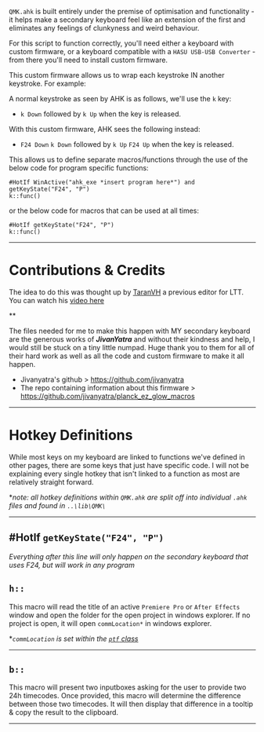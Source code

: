`QMK.ahk` is built entirely under the premise of optimisation and functionality - it helps make a secondary keyboard feel like an extension of the first and eliminates any feelings of clunkyness and weird behaviour.

For this script to function correctly, you'll need either a keyboard with custom firmware, or a keyboard compatible with a `HASU USB-USB Converter` - from there you'll need to install custom firmware.

This custom firmware allows us to wrap each keystroke IN another keystroke. For example:

A normal keystroke as seen by AHK is as follows, we'll use the `k` key:

- `k Down` followed by `k Up` when the key is released.

With this custom firmware, AHK sees the following instead:

- `F24 Down` `k Down` followed by `k Up` `F24 Up` when the key is released.

This allows us to define separate macros/functions through the use of the below code for program specific functions:
```autohotkey
#HotIf WinActive("ahk_exe *insert program here*") and getKeyState("F24", "P")
k::func()
```
or the below code for macros that can be used at all times:
```autohotkey
#HotIf getKeyState("F24", "P")
k::func()
```
***

# Contributions & Credits
The idea to do this was thought up by [TaranVH](https://github.com/TaranVH/2nd-keyboard) a previous editor for LTT. You can watch his [video here](https://www.youtube.com/watch?v=GZEoss4XIgc)

**

The files needed for me to make this happen with MY secondary keyboard are the generous works of ***JivanYatra*** and without their kindness and help, I would still be stuck on a tiny little numpad. Huge thank you to them for all of their hard work as well as all the code and custom firmware to make it all happen.

- Jivanyatra's github > https://github.com/jivanyatra
- The repo containing information about this firmware > https://github.com/jivanyatra/planck_ez_glow_macros
***
# Hotkey Definitions
While most keys on my keyboard are linked to functions we've defined in other pages, there are some keys that just have specific code. I will not be explaining every single hotkey that isn't linked to a function as most are relatively straight forward.

**note: all hotkey definitions within `QMK.ahk` are split off into individual `.ahk` files and found in `..\lib\QMK\`*
***

## #HotIf `getKeyState("F24", "P")`
*Everything after this line will only happen on the secondary keyboard that uses F24, but will work in any program*

## `h::`
This macro will read the title of an active `Premiere Pro` or `After Effects` window and open the folder for the open project in windows explorer. If no project is open, it will open `commLocation*` in windows explorer.

**`commLocation` is set within the [`ptf` class](https://github.com/Tomshiii/ahk/wiki/ptf.ahk)*
***

## `b::`
This macro will present two inputboxes asking for the user to provide two 24h timecodes. Once provided, this macro will determine the difference between those two timecodes. It will then display that difference in a tooltip & copy the result to the clipboard.
***
